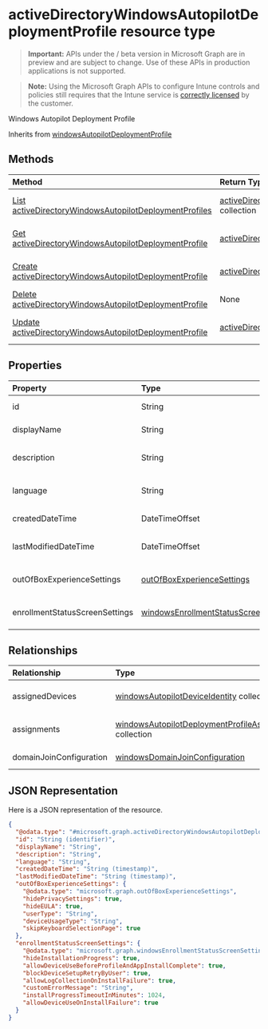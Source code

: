 ﻿# activeDirectoryWindowsAutopilotDeploymentProfile resource type

> **Important:** APIs under the / beta version in Microsoft Graph are in preview and are subject to change. Use of these APIs in production applications is not supported.

> **Note:** Using the Microsoft Graph APIs to configure Intune controls and policies still requires that the Intune service is [correctly licensed](https://go.microsoft.com/fwlink/?linkid=839381) by the customer.

Windows Autopilot Deployment Profile

Inherits from [windowsAutopilotDeploymentProfile](../resources/intune_enrollment_windowsautopilotdeploymentprofile.md)

## Methods
|Method|Return Type|Description|
|:---|:---|:---|
|[List activeDirectoryWindowsAutopilotDeploymentProfiles](../api/intune_enrollment_activedirectorywindowsautopilotdeploymentprofile_list.md)|[activeDirectoryWindowsAutopilotDeploymentProfile](../resources/intune_enrollment_activedirectorywindowsautopilotdeploymentprofile.md) collection|List properties and relationships of the [activeDirectoryWindowsAutopilotDeploymentProfile](../resources/intune_enrollment_activedirectorywindowsautopilotdeploymentprofile.md) objects.|
|[Get activeDirectoryWindowsAutopilotDeploymentProfile](../api/intune_enrollment_activedirectorywindowsautopilotdeploymentprofile_get.md)|[activeDirectoryWindowsAutopilotDeploymentProfile](../resources/intune_enrollment_activedirectorywindowsautopilotdeploymentprofile.md)|Read properties and relationships of the [activeDirectoryWindowsAutopilotDeploymentProfile](../resources/intune_enrollment_activedirectorywindowsautopilotdeploymentprofile.md) object.|
|[Create activeDirectoryWindowsAutopilotDeploymentProfile](../api/intune_enrollment_activedirectorywindowsautopilotdeploymentprofile_create.md)|[activeDirectoryWindowsAutopilotDeploymentProfile](../resources/intune_enrollment_activedirectorywindowsautopilotdeploymentprofile.md)|Create a new [activeDirectoryWindowsAutopilotDeploymentProfile](../resources/intune_enrollment_activedirectorywindowsautopilotdeploymentprofile.md) object.|
|[Delete activeDirectoryWindowsAutopilotDeploymentProfile](../api/intune_enrollment_activedirectorywindowsautopilotdeploymentprofile_delete.md)|None|Deletes a [activeDirectoryWindowsAutopilotDeploymentProfile](../resources/intune_enrollment_activedirectorywindowsautopilotdeploymentprofile.md).|
|[Update activeDirectoryWindowsAutopilotDeploymentProfile](../api/intune_enrollment_activedirectorywindowsautopilotdeploymentprofile_update.md)|[activeDirectoryWindowsAutopilotDeploymentProfile](../resources/intune_enrollment_activedirectorywindowsautopilotdeploymentprofile.md)|Update the properties of a [activeDirectoryWindowsAutopilotDeploymentProfile](../resources/intune_enrollment_activedirectorywindowsautopilotdeploymentprofile.md) object.|

## Properties
|Property|Type|Description|
|:---|:---|:---|
|id|String|Profile Key Inherited from [windowsAutopilotDeploymentProfile](../resources/intune_enrollment_windowsautopilotdeploymentprofile.md)|
|displayName|String|Name of the profile Inherited from [windowsAutopilotDeploymentProfile](../resources/intune_enrollment_windowsautopilotdeploymentprofile.md)|
|description|String|Description of the profile Inherited from [windowsAutopilotDeploymentProfile](../resources/intune_enrollment_windowsautopilotdeploymentprofile.md)|
|language|String|Language configured on the device Inherited from [windowsAutopilotDeploymentProfile](../resources/intune_enrollment_windowsautopilotdeploymentprofile.md)|
|createdDateTime|DateTimeOffset|Profile creation time Inherited from [windowsAutopilotDeploymentProfile](../resources/intune_enrollment_windowsautopilotdeploymentprofile.md)|
|lastModifiedDateTime|DateTimeOffset|Profile last modified time Inherited from [windowsAutopilotDeploymentProfile](../resources/intune_enrollment_windowsautopilotdeploymentprofile.md)|
|outOfBoxExperienceSettings|[outOfBoxExperienceSettings](../resources/intune_enrollment_outofboxexperiencesettings.md)|Out of box experience setting Inherited from [windowsAutopilotDeploymentProfile](../resources/intune_enrollment_windowsautopilotdeploymentprofile.md)|
|enrollmentStatusScreenSettings|[windowsEnrollmentStatusScreenSettings](../resources/intune_enrollment_windowsenrollmentstatusscreensettings.md)|Enrollment status screen setting Inherited from [windowsAutopilotDeploymentProfile](../resources/intune_enrollment_windowsautopilotdeploymentprofile.md)|

## Relationships
|Relationship|Type|Description|
|:---|:---|:---|
|assignedDevices|[windowsAutopilotDeviceIdentity](../resources/intune_enrollment_windowsautopilotdeviceidentity.md) collection|The list of assigned devices for the profile. Inherited from [windowsAutopilotDeploymentProfile](../resources/intune_enrollment_windowsautopilotdeploymentprofile.md)|
|assignments|[windowsAutopilotDeploymentProfileAssignment](../resources/intune_enrollment_windowsautopilotdeploymentprofileassignment.md) collection|The list of group assignments for the profile. Inherited from [windowsAutopilotDeploymentProfile](../resources/intune_enrollment_windowsautopilotdeploymentprofile.md)|
|domainJoinConfiguration|[windowsDomainJoinConfiguration](../resources/intune_shared_windowsdomainjoinconfiguration.md)|Configuration to join Active Directory domain|

## JSON Representation
Here is a JSON representation of the resource.
<!-- {
  "blockType": "resource",
  "keyProperty": "id",
  "@odata.type": "microsoft.graph.activeDirectoryWindowsAutopilotDeploymentProfile"
}
-->
``` json
{
  "@odata.type": "#microsoft.graph.activeDirectoryWindowsAutopilotDeploymentProfile",
  "id": "String (identifier)",
  "displayName": "String",
  "description": "String",
  "language": "String",
  "createdDateTime": "String (timestamp)",
  "lastModifiedDateTime": "String (timestamp)",
  "outOfBoxExperienceSettings": {
    "@odata.type": "microsoft.graph.outOfBoxExperienceSettings",
    "hidePrivacySettings": true,
    "hideEULA": true,
    "userType": "String",
    "deviceUsageType": "String",
    "skipKeyboardSelectionPage": true
  },
  "enrollmentStatusScreenSettings": {
    "@odata.type": "microsoft.graph.windowsEnrollmentStatusScreenSettings",
    "hideInstallationProgress": true,
    "allowDeviceUseBeforeProfileAndAppInstallComplete": true,
    "blockDeviceSetupRetryByUser": true,
    "allowLogCollectionOnInstallFailure": true,
    "customErrorMessage": "String",
    "installProgressTimeoutInMinutes": 1024,
    "allowDeviceUseOnInstallFailure": true
  }
}
```






